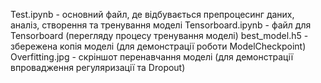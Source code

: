 Test.ipynb - основний файл, де відбувається препроцесинг даних, аналіз, створення та тренування моделі
Tensorboard.ipynb - файл для Tensorboard (перегляду процесу тренування моделі)
best_model.h5 - збережена копія моделі (для демонстрації роботи ModelCheckpoint) 
Overfitting.jpg - скріншот перенавчання моделі (для демонстрації впровадження регуляризації та Dropout)
